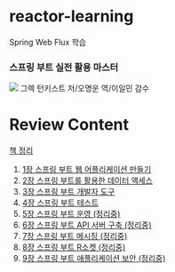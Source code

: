 # reactor-learning
Spring Web Flux 학습

<h3>스프링 부트 실전 활용 마스터</h3>
<img src="https://user-images.githubusercontent.com/66561524/129429115-560e9909-8665-4b63-8bbb-798fadbe6120.jpg">
그렉 턴키스트 저/오명운 역/이일민 감수

# Review Content

<p>

</P>

<a href="https://www.notion.so/0b655194e3054f1cbbbda9e768653908">책 정리</a>

<ol>
<li><a href="https://www.notion.so/1-b82e587e41824a508d28e46f57849ab1">1장 스프링 부트 웹 어플리케이션 만들기</a></li>
<li><a href="https://www.notion.so/2-651f01b5c05f46ea860cc61ad493bc3c">2장 스프링 부트를 활용한 데이터 액세스</a></li>
<li><a href="https://www.notion.so/3-cc872808f96e4d9e95fe367fa1d1a05d">3장 스프링 부트 개발자 도구</a></li>
<li><a href="https://www.notion.so/4-f686c2d7f7dd475caf0e695f68ba3bd4">4장 스프링 부트 테스트</a></li>
<li><a href="https://www.notion.so/5-e62fe4706c10446b81c6f6057c237b55">5장 스프링 부트 운영 (정리중)</a></li>
<li><a href="https://www.notion.so/6-API-cee8f0c05629482b9ac72eecf785a1e7">6장 스프링 부트 API 서버 구축 (정리중)</a></li>
<li><a href="https://www.notion.so/7-ac3929c6ae1d41e19b1f4d7926cc5516">7장 스프링 부트 메시징 (정리중)</a></li>
<li><a href="https://www.notion.so/8-R-b033b439820a4de7846cbebd1b1c77c5">8장 스프링 부트 R소켓 (정리중)</a></li>
<li><a href="https://www.notion.so/9-db1586fa9c8b4c6884c1b11327d88890">9장 스프링 부트 애플리케이션 보안 (정리중)</a></li>
</ol>
